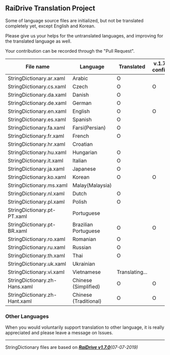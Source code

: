 ## RaiDrive Translation Project

Some of language source files are initialized, but not be translated completely yet, except English and Korean.

Please give us your helps for the untranslated languages, and improving for the translated language as well.

Your contribution can be recorded through the "Pull Request".

File name | Language | Translated | v.1.7.0 confirm |
----------|----------|------------|---------
StringDictionary.ar.xaml | Arabic | O |
StringDictionary.cs.xaml | Czech | O | O
StringDictionary.da.xaml | Danish | O |
StringDictionary.de.xaml | German | O |
StringDictionary.en.xaml | English | O | O
StringDictionary.es.xaml | Spanish | O |
StringDictionary.fa.xaml | Farsi(Persian) | O |
StringDictionary.fr.xaml | French | O |
StringDictionary.hr.xaml | Croatian |  |  
StringDictionary.hu.xaml | Hungarian | O | 
StringDictionary.it.xaml | Italian | O |
StringDictionary.ja.xaml | Japanese | O |
StringDictionary.ko.xaml | Korean | O | O
StringDictionary.ms.xaml | Malay(Malaysia) | 
StringDictionary.nl.xaml | Dutch | O | 
StringDictionary.pl.xaml | Polish | O | 
StringDictionary.pt-PT.xaml | Portuguese |   |
StringDictionary.pt-BR.xaml | Brazilian Portuguese | O | O
StringDictionary.ro.xaml | Romanian | O |
StringDictionary.ru.xaml | Russian | O | 
StringDictionary.th.xaml | Thai | O | 
StringDictionary.uk.xaml | Ukrainian |  |
StringDictionary.vi.xaml | Vietnamese | Translating... |
StringDictionary.zh-Hans.xaml | Chinese (Simplified) | O | O
StringDictionary.zh-Hant.xaml | Chinese (Traditional) | O | O

### Other Languages 
When you would voluntarily support translation to other language, it is really appreciated and please leave a message on Issues. 

---
StringDictionary files are based on _[**RaiDrive v1.7.0**](https://www.raidrive.com/download/)(07-07-2019)_
